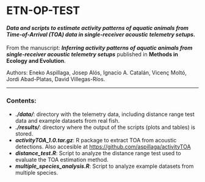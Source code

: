 # ETN-OP-TEST
#### *Data and scripts to estimate activity patterns of aquatic animals from Time-of-Arrival (TOA) data in single-receiver acoustic telemetry setups.*

From the manuscript: ***Inferring activity patterns of aquatic animals from single-receiver acoustic telemetry setups*** published in
**Methods in Ecology and Evolution**.

Authors: 
Eneko Aspillaga, Josep Alós, Ignacio A. Catalán, Vicenç Moltó, Jordi Abad-Platas, David Villegas-Ríos.

---

### Contents:

- ***./data/***: directory with the telemetry data, including distance range test data and example datasets from real fish.
- ***./results/***: directory where the output of the scripts (plots and tables) is stored.
- ***activityTOA_1.0.tar.gz***: R package to extract TOA from acoustic detections. Also accesible at https://github.com/aspillaga/activityTOA
- ***distance_test.R***: Script to analyze the distance range test used to evaluate the TOA estimation method.
- ***multiple_species_analysis.R***: Script to analyze example datasets from multiple species.